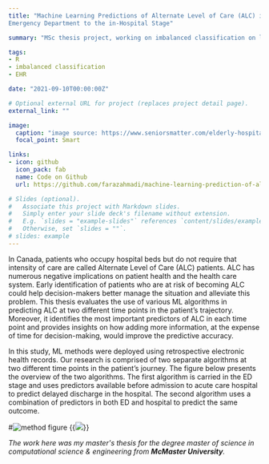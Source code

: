 ```yaml
---
title: "Machine Learning Predictions of Alternate Level of Care (ALC) in Canada: From
Emergency Department to the in-Hospital Stage"

summary: "MSc thesis project, working on imbalanced classification on large data sets in different time points."

tags:
- R
- imbalanced classification
- EHR

date: "2021-09-10T00:00:00Z"

# Optional external URL for project (replaces project detail page).
external_link: ""

image:
  caption: "image source: https://www.seniorsmatter.com/elderly-hospitalization/2492138/"
  focal_point: Smart

links:
- icon: github
  icon_pack: fab
  name: Code on Github
  url: https://github.com/farazahmadi/machine-learning-prediction-of-alternate-level-of-care

# Slides (optional).
#   Associate this project with Markdown slides.
#   Simply enter your slide deck's filename without extension.
#   E.g. `slides = "example-slides"` references `content/slides/example-slides.md`.
#   Otherwise, set `slides = ""`. 
# slides: example
---
```


In Canada, patients who occupy hospital beds but do not require that intensity of care are called Alternate Level of Care (ALC) patients. ALC has numerous negative implications on patient health and the health care system. Early identification of patients who are at risk of becoming ALC could help decision-makers better manage the situation and alleviate this problem. This thesis evaluates the use of various ML algorithms in predicting ALC at two different time points in the patient’s trajectory. Moreover, it identifies the most important predictors of ALC in each time point and provides insights on how adding more information, at the expense of time for decision-making, would improve the predictive accuracy. 

In this study, ML methods were deployed using retrospective electronic health records. Our research is comprised of two separate algorithms at two different time points in the patient’s journey. The figure below presents the overview of the two algorithms. The first algorithm is carried in the ED stage and uses predictors available before admission to acute care hospital to predict delayed discharge in the hospital. The second algorithm uses a combination of predictors in both ED and hospital to predict the same outcome.

#![method figure](method.png "Full methodology of project")
{{<img src="method.png" id="wowchemy" >}}

_The work here was my master's thesis for the degree master of science in computational science & engineering from **McMaster University**._
